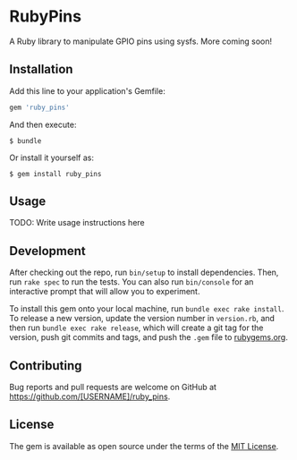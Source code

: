 # RubyPins

A Ruby library to manipulate GPIO pins using sysfs. More coming soon!

## Installation

Add this line to your application's Gemfile:

```ruby
gem 'ruby_pins'
```

And then execute:

    $ bundle

Or install it yourself as:

    $ gem install ruby_pins

## Usage

TODO: Write usage instructions here

## Development

After checking out the repo, run `bin/setup` to install dependencies. Then, run `rake spec` to run the tests. You can also run `bin/console` for an interactive prompt that will allow you to experiment.

To install this gem onto your local machine, run `bundle exec rake install`. To release a new version, update the version number in `version.rb`, and then run `bundle exec rake release`, which will create a git tag for the version, push git commits and tags, and push the `.gem` file to [rubygems.org](https://rubygems.org).

## Contributing

Bug reports and pull requests are welcome on GitHub at https://github.com/[USERNAME]/ruby_pins.

## License

The gem is available as open source under the terms of the [MIT License](https://opensource.org/licenses/MIT).
